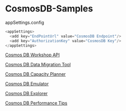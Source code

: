 # CosmosDB-Samples

appSettings.config

```C#
<appSettings>
  <add key="EndPointUrl" value="CosmosDB Endpoint"/>
  <add key="AuthorizationKey" value="CosmosDB Key"/>
</appSettings>
```

[Cosmos DB Workshop API](https://cosmosdbworkshop.azurewebsites.net)

[Cosmos DB Data Migration Tool](https://cosmosdbtools.blob.core.windows.net/datamigrationtool/2019.03.19-1.8.2/dt-1.8.2.zip)

[Cosmos DB Capacity Planner](https://www.documentdb.com/capacityplanner)

[Cosmos DB Emulator](https://docs.microsoft.com/en-us/azure/cosmos-db/local-emulator)

[Cosmos DB Explorer](https://github.com/sachabruttin/CosmosDbExplorer)

[Cosmos DB Performance Tips](https://docs.microsoft.com/en-us/azure/cosmos-db/performance-tips)